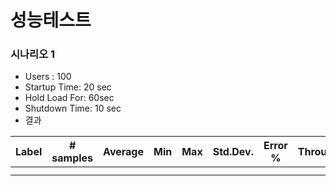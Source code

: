 # 성능테스트

### 시나리오 1

- Users : 100
- Startup Time: 20 sec
- Hold Load For:  60sec
- Shutdown Time: 10 sec
- 결과

| Label | # samples | Average | Min  | Max  | Std.Dev. | Error % | Throughput | Received KB/sec | Sent KB/sec | Avg.Bytes |
| ----- | --------- | ------- | ---- | ---- | -------- | ------- | ---------- | --------------- | ----------- | --------- |
|       |           |         |      |      |          |         |            |                 |             |           |
|       |           |         |      |      |          |         |            |                 |             |           |

